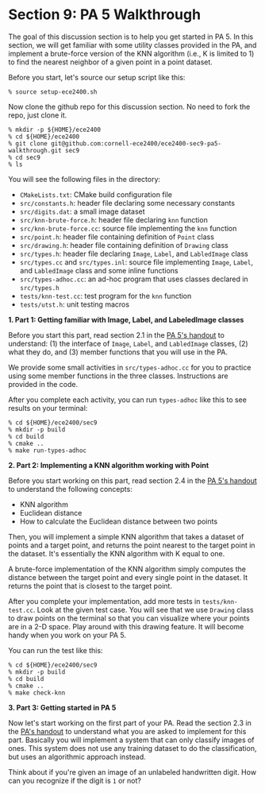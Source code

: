 Section 9: PA 5 Walkthrough
===========================

The goal of this discussion section is to help you get started in PA 5. In
this section, we will get familiar with some utility classes provided in
the PA, and implement a brute-force version of the KNN algorithm (i.e., K
is limited to 1) to find the nearest neighbor of a given point in a point
dataset.

Before you start, let's source our setup script like this:

```
% source setup-ece2400.sh
```

Now clone the github repo for this discussion section. No need to fork the
repo, just clone it.

```
% mkdir -p ${HOME}/ece2400
% cd ${HOME}/ece2400
% git clone git@github.com:cornell-ece2400/ece2400-sec9-pa5-walkthrough.git sec9
% cd sec9
% ls
```

You will see the following files in the directory:

- `CMakeLists.txt`: CMake build configuration file
- `src/constants.h`: header file declaring some necessary constants
- `src/digits.dat`: a small image dataset
- `src/knn-brute-force.h`: header file declaring `knn` function
- `src/knn-brute-force.cc`: source file implementing the `knn` function
- `src/point.h`: header file containing definition of `Point` class
- `src/drawing.h`: header file containing definition of `Drawing` class
- `src/types.h`: header file declaring `Image`, `Label`, and `LabledImage`
  class
- `src/types.cc` and `src/types.inl`: source file implementing `Image`,
  `Label`, and `LabledImage` class and some inline functions
- `src/types-adhoc.cc`: an ad-hoc program that uses classes declared in
  `src/types.h`
- `tests/knn-test.cc`: test program for the `knn` function
- `tests/utst.h`: unit testing macros

**1. Part 1: Getting familiar with Image, Label, and LabeledImage classes**

Before you start this part, read section 2.1 in the [PA 5's handout]() to
understand: (1) the interface of `Image`, `Label`, and `LabledImage`
classes, (2) what they do, and (3) member functions that you will use in
the PA.

We provide some small activities in `src/types-adhoc.cc` for you to
practice using some member functions in the three classes. Instructions are
provided in the code.

After you complete each activity, you can run `types-adhoc` like this to
see results on your terminal:

```
% cd ${HOME}/ece2400/sec9
% mkdir -p build
% cd build
% cmake ..
% make run-types-adhoc
```

**2. Part 2: Implementing a KNN algorithm working with Point**

Before you start working on this part, read section 2.4 in the [PA 5's
handout]() to understand the following concepts:

- KNN algorithm
- Euclidean distance
- How to calculate the Euclidean distance between two points

Then, you will implement a simple KNN algorithm that takes a dataset of
points and a target point, and returns the point nearest to the target
point in the dataset. It's essentially the KNN algorithm with K equal to
one.

A brute-force implementation of the KNN algorithm simply computes the
distance between the target point and every single point in the dataset. It
returns the point that is closest to the target point.

After you complete your implementation, add more tests in
`tests/knn-test.cc`. Look at the given test case. You will see that we use
`Drawing` class to draw points on the terminal so that you can visualize
where your points are in a 2-D space. Play around with this drawing
feature. It will become handy when you work on your PA 5.

You can run the test like this:

```
% cd ${HOME}/ece2400/sec9
% mkdir -p build
% cd build
% cmake ..
% make check-knn
```

**3. Part 3: Getting started in PA 5**

Now let's start working on the first part of your PA. Read the section 2.3
in the [PA's handout]() to understand what you are asked to implement for
this part. Basically you will implement a system that can only classify
images of ones. This system does not use any training dataset to do the
classification, but uses an algorithmic approach instead.

Think about if you're given an image of an unlabeled handwritten digit. How
can you recognize if the digit is `1` or not?
